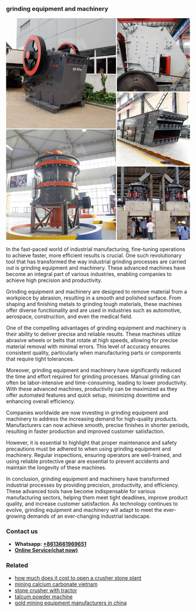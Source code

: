 <h3>grinding equipment and machinery</h3><img src='1708589565.jpg' alt=''><p>In the fast-paced world of industrial manufacturing, fine-tuning operations to achieve faster, more efficient results is crucial. One such revolutionary tool that has transformed the way industrial grinding processes are carried out is grinding equipment and machinery. These advanced machines have become an integral part of various industries, enabling companies to achieve high precision and productivity.</p><p>Grinding equipment and machinery are designed to remove material from a workpiece by abrasion, resulting in a smooth and polished surface. From shaping and finishing metals to grinding tough materials, these machines offer diverse functionality and are used in industries such as automotive, aerospace, construction, and even the medical field.</p><p>One of the compelling advantages of grinding equipment and machinery is their ability to deliver precise and reliable results. These machines utilize abrasive wheels or belts that rotate at high speeds, allowing for precise material removal with minimal errors. This level of accuracy ensures consistent quality, particularly when manufacturing parts or components that require tight tolerances.</p><p>Moreover, grinding equipment and machinery have significantly reduced the time and effort required for grinding processes. Manual grinding can often be labor-intensive and time-consuming, leading to lower productivity. With these advanced machines, productivity can be maximized as they offer automated features and quick setup, minimizing downtime and enhancing overall efficiency.</p><p>Companies worldwide are now investing in grinding equipment and machinery to address the increasing demand for high-quality products. Manufacturers can now achieve smooth, precise finishes in shorter periods, resulting in faster production and improved customer satisfaction.</p><p>However, it is essential to highlight that proper maintenance and safety precautions must be adhered to when using grinding equipment and machinery. Regular inspections, ensuring operators are well-trained, and using reliable protective gear are essential to prevent accidents and maintain the longevity of these machines.</p><p>In conclusion, grinding equipment and machinery have transformed industrial processes by providing precision, productivity, and efficiency. These advanced tools have become indispensable for various manufacturing sectors, helping them meet tight deadlines, improve product quality, and increase customer satisfaction. As technology continues to evolve, grinding equipment and machinery will adapt to meet the ever-growing demands of an ever-changing industrial landscape.</p><h3>Contact us</h3><ul><li><strong>Whatsapp:&nbsp;<a href="https://wa.me/8613661969651">+8613661969651</a></strong></li><li><a href="https://swt.shibang-china.com/?git&amp;zhl&amp;grinding equipment and machinery"><strong>Online Service(chat now)</strong></a></li></ul><h3>Related</h3><ul><li><a href='how much does it cost to open a crusher stone plant.md'>how much does it cost to open a crusher stone plant</a></li><li><a href='mining calcium carbonate vietnam.md'>mining calcium carbonate vietnam</a></li><li><a href='stone crusher with tractor.md'>stone crusher with tractor</a></li><li><a href='talcum powder machine.md'>talcum powder machine</a></li><li><a href='gold mining equipment manufacturers in china.md'>gold mining equipment manufacturers in china</a></li></ul>